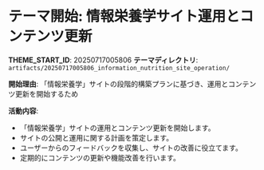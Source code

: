 # テーマ開始: 情報栄養学サイト運用とコンテンツ更新

**THEME_START_ID**: 20250717005806
**テーマディレクトリ**: `artifacts/20250717005806_information_nutrition_site_operation/`

**開始理由**:
「情報栄養学」サイトの段階的構築プランに基づき、運用とコンテンツ更新を開始するため

**活動内容**:
- 「情報栄養学」サイトの運用とコンテンツ更新を開始します。
- サイトの公開と運用に関する計画を策定します。
- ユーザーからのフィードバックを収集し、サイトの改善に役立てます。
- 定期的にコンテンツの更新や機能改善を行います。
